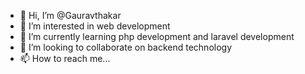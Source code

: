 - 👋 Hi, I’m @Gauravthakar
- 👀 I’m interested in web development
- 🌱 I’m currently learning php development and laravel development
- 💞️ I’m looking to collaborate on backend technology
- 📫 How to reach me...

<!---
Gauravthakar/Gauravthakar is a ✨ special ✨ repository because its `README.md` (this file) appears on your GitHub profile.
You can click the Preview link to take a look at your changes.
--->
